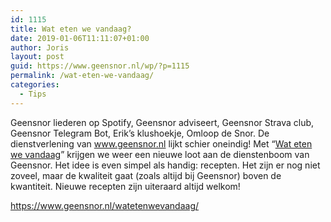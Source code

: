 ```yaml
---
id: 1115
title: Wat eten we vandaag?
date: 2019-01-06T11:11:07+01:00
author: Joris
layout: post
guid: https://www.geensnor.nl/wp/?p=1115
permalink: /wat-eten-we-vandaag/
categories:
  - Tips
---
```

Geensnor liederen op Spotify, Geensnor adviseert, Geensnor Strava club, Geensnor Telegram Bot, Erik&#8217;s klushoekje, Omloop de Snor. De dienstverlening van www.geensnor.nl lijkt schier oneindig! Met &#8220;[Wat eten we vandaag](https://www.geensnor.nl/watetenwevandaag/)&#8221; krijgen we weer een nieuwe loot aan de dienstenboom van Geensnor. Het idee is even simpel als handig: recepten. Het zijn er nog niet zoveel, maar de kwaliteit gaat (zoals altijd bij Geensnor) boven de kwantiteit. Nieuwe recepten zijn uiteraard altijd welkom!

<https://www.geensnor.nl/watetenwevandaag/>